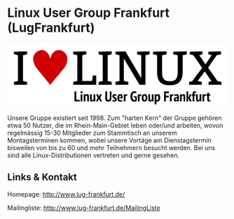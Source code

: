 # Linux User Group Frankfurt (LugFrankfurt)
![Linux User Group Frankfurt](./lugffm.logo.png)

Unsere Gruppe existiert seit 1998. Zum "harten Kern" der Gruppe gehören etwa 50 Nutzer, die im
Rhein-Main-Gebiet leben oder/und arbeiten, wovon regelmässig 15-30 Mitglieder zum Stammtisch an unserem
Montagsterminen kommen, wobei unsere Vortäge am Dienstagstermin bisweilen von bis zu 60 und mehr Teilnehmern
besucht werden. Bei uns sind alle Linux-Distributionen vertreten und gerne gesehen.


## Links &amp; Kontakt

Homepage: <http://www.lug-frankfurt.de/>








Mailingliste: <http://www.lug-frankfurt.de/MailingListe>


